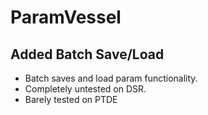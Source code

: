 # ParamVessel

## Added Batch Save/Load
* Batch saves and load param functionality.  
* Completely untested on DSR.
* Barely tested on PTDE  
